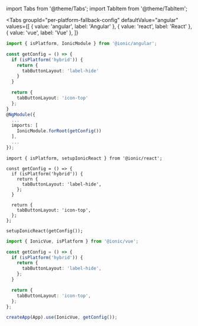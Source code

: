 import Tabs from '@theme/Tabs';
import TabItem from '@theme/TabItem';

<Tabs
  groupId="per-platform-fallback-config"
  defaultValue="angular"
  values={[
    { value: 'angular', label: 'Angular' },
    { value: 'react', label: 'React' },
    { value: 'vue', label: 'Vue' },
  ]}
>
<TabItem value="angular">

```ts title="app.module.ts"
import { isPlatform, IonicModule } from '@ionic/angular';

const getConfig = () => {
  if (isPlatform('hybrid')) {
    return {
      tabButtonLayout: 'label-hide'
    }
  }

  return {
    tabButtonLayout: 'icon-top'
  };
}
@NgModule({
  ...
  imports: [
    IonicModule.forRoot(getConfig())
  ],
  ...
});
```

</TabItem>
<TabItem value="react">

```tsx title="App.tsx"
import { isPlatform, setupIonicReact } from '@ionic/react';

const getConfig = () => {
  if (isPlatform('hybrid')) {
    return {
      tabButtonLayout: 'label-hide',
    };
  }

  return {
    tabButtonLayout: 'icon-top',
  };
};

setupIonicReact(getConfig());
```

</TabItem>
<TabItem value="vue">

```ts title="main.ts"
import { IonicVue, isPlatform } from '@ionic/vue';

const getConfig = () => {
  if (isPlatform('hybrid')) {
    return {
      tabButtonLayout: 'label-hide',
    };
  }

  return {
    tabButtonLayout: 'icon-top',
  };
};

createApp(App).use(IonicVue, getConfig());
```

</TabItem>
</Tabs>
